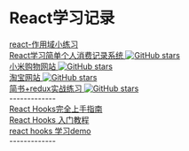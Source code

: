 # React学习记录
   [ react-作用域小练习 ]( https://github.com/shaoting0730/react-learn/blob/main/%E4%BD%9C%E7%94%A8%E5%9F%9F%E5%B0%8F%E7%BB%83%E4%B9%A0.md )    <br/>
 [ React学习简单个人消费记录系统 ](  https://github.com/shaoting0730/react-accounts ) [![GitHub stars](https://img.shields.io/github/stars/shaoting0730/react-accounts.svg?style=social&label=Stars)](https://github.com/shaoting0730/react-accounts)     <br/>
   [ 小米购物网站 ](   https://github.com/shaoting0730/xiaomi )   [![GitHub stars](https://img.shields.io/github/stars/shaoting0730/xiaomi.svg?style=social&label=Stars)](https://github.com/shaoting0730/xiaomi)    <br/>
   [ 淘宝网站 ](   https://github.com/shaoting0730/taobao )  [![GitHub stars](https://img.shields.io/github/stars/shaoting0730/taobao.svg?style=social&label=Stars)](https://github.com/shaoting0730/taobao)    <br/>
   [ 简书+redux实战练习 ](   https://github.com/shaoting0730/react_jianshu ) [![GitHub stars](https://img.shields.io/github/stars/shaoting0730/react_jianshu.svg?style=social&label=Stars)](https://github.com/shaoting0730/react_jianshu)   <br/>
   ------------- <br/>
   [ React Hooks完全上手指南 ](  https://zhuanlan.zhihu.com/p/92211533 )    <br/>
   [ React Hooks 入门教程 ](  http://www.ruanyifeng.com/blog/2019/09/react-hooks.html )    <br/>
   [ react hooks 学习demo ](   https://github.com/shaoting0730/react-learn/tree/main/react-hooks-demo ) <br/>
   -------------  <br/>
   
